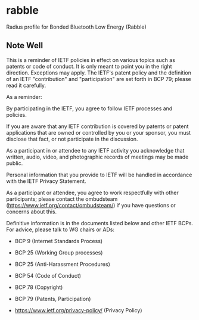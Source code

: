 # rabble
Radius profile for Bonded Bluetooth Low Energy (Rabble)


## Note Well
This is a reminder of IETF policies in effect on various topics such as patents or code of conduct. It is only meant to point you in the right direction. Exceptions may apply. The IETF's patent policy and the definition of an IETF "contribution" and "participation" are set forth in BCP 79; please read it carefully.

As a reminder:

By participating in the IETF, you agree to follow IETF processes and policies.

If you are aware that any IETF contribution is covered by patents or patent applications that are owned or controlled by you or your sponsor, you must disclose that fact, or not participate in the discussion.

As a participant in or attendee to any IETF activity you acknowledge that written, audio, video, and photographic records of meetings may be made public.

Personal information that you provide to IETF will be handled in accordance with the IETF Privacy Statement.

As a participant or attendee, you agree to work respectfully with other participants; please contact the ombudsteam (https://www.ietf.org/contact/ombudsteam/) if you have questions or concerns about this.

Definitive information is in the documents listed below and other IETF BCPs. For advice, please talk to WG chairs or ADs:

* BCP 9 (Internet Standards Process)

* BCP 25 (Working Group processes)

* BCP 25 (Anti-Harassment Procedures)

* BCP 54 (Code of Conduct)

* BCP 78 (Copyright)

* BCP 79 (Patents, Participation)

* https://www.ietf.org/privacy-policy/ (Privacy Policy)
